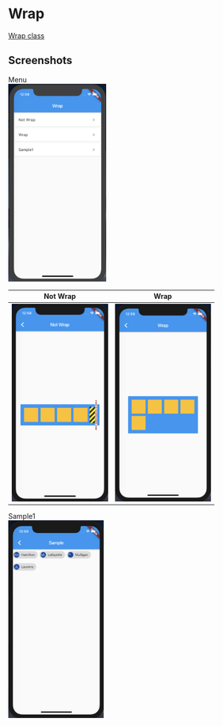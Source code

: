 # Wrap

[Wrap class](https://api.flutter.dev/flutter/widgets/Wrap-class.html)

## Screenshots

Menu  
<img src="./screenshots/Menu.png" height="400" alt="Screenshot"/>

|Not Wrap|Wrap|
| - | - |
|<img src="./screenshots/NotWrap.png" height="400" alt="Screenshot"/>|<img src="./screenshots/Wrap.png" height="400" alt="Screenshot"/>|

Sample1  
<img src="./screenshots/Sample1.png" height="400" alt="Screenshot"/>